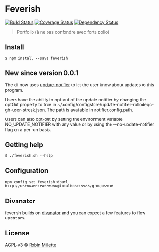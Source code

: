 # Feverish
[![Build Status](https://travis-ci.org/millette/feverish.svg?branch=master)](https://travis-ci.org/millette/feverish)
[![Coverage Status](https://coveralls.io/repos/github/millette/feverish/badge.svg?branch=master)](https://coveralls.io/github/millette/feverish?branch=master)
[![Dependency Status](https://gemnasium.com/badges/github.com/millette/feverish.svg)](https://gemnasium.com/github.com/millette/feverish)

>Portfolio (à ne pas confondre avec forte polio)

## Install
```
$ npm install --save feverish
```

## New since version 0.0.1
The cli now uses [update-notifier][] to let the user know about updates to this program.

Users have the ability to opt-out of the update notifier by changing
the optOut property to true in ~/.config/configstore/update-notifier-rollodeqc-gh-user-streak.json.
The path is available in notifier.config.path.

Users can also opt-out by setting the environment variable NO_UPDATE_NOTIFIER
with any value or by using the --no-update-notifier flag on a per run basis.

## Getting help
```
$ ./feverish.sh --help
```

## Configuration
```
npm config set feverish:dburl http://USERNAME:PASSWORD@localhost:5985/groupe2016
```

## Divanator
feverish builds on [divanator](https://github.com/millette/divanator)
and you can expect a few features to flow upstream.

## License
AGPL-v3 © [Robin Millette](http://robin.millette.info)

[update-notifier]: <https://github.com/yeoman/update-notifier>
